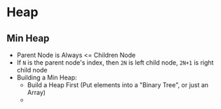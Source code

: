 # Heap

## Min Heap

- Parent Node is Always <= Children Node
- If `N` is the parent node's index, then `2N` is left child node, `2N+1` is right child node
- Building a Min Heap:
  - Build a Heap First (Put elements into a "Binary Tree", or just an Array)
  - 
